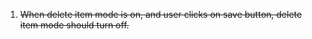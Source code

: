 1. ~~When delete item mode is on, and user clicks on save button, delete item mode should turn off.~~